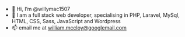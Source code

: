 - 👋 Hi, I’m @willymac1507
- 🌱 I am a full stack web developer, specialising in PHP, Laravel, MySql, HTML, CSS, Sass, JavaScript and Wordpress
- 📫 email me at william.mccloy@googlemail.com

<!---
willymac1507/willymac1507 is a ✨ special ✨ repository because its `README.md` (this file) appears on your GitHub profile.
You can click the Preview link to take a look at your changes.
--->
